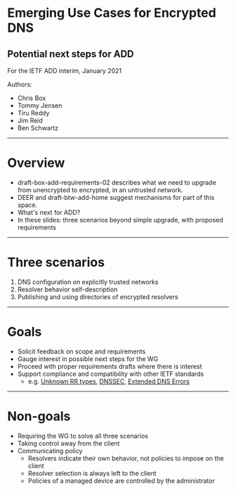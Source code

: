 # Emerging Use Cases for Encrypted DNS
## Potential next steps for ADD

For the IETF ADD interim, January 2021

Authors:
* Chris Box
* Tommy Jensen
* Tiru Reddy
* Jim Reid
* Ben Schwartz

----
# Overview

* draft-box-add-requirements-02 describes what we need to upgrade from unencrypted to encrypted, in an untrusted network.
* DEER and draft-btw-add-home suggest mechanisms for part of this space.
* What's next for ADD?
* In these slides: three scenarios beyond simple upgrade, with proposed requirements
----
# Three scenarios

1. DNS configuration on explicitly trusted networks
2. Resolver behavior self-description
3. Publishing and using directories of encrypted resolvers
----
# Goals

* Solicit feedback on scope and requirements
* Gauge interest in possible next steps for the WG
* Proceed with proper requirements drafts where there is interest
* Support compliance and compatibility with other IETF standards
  - e.g. [Unknown RR types](https://tools.ietf.org/html/rfc3597), [DNSSEC](https://tools.ietf.org/html/rfc4035), [Extended DNS Errors](https://tools.ietf.org/html/draft-ietf-dnsop-extended-error)
----
# Non-goals

* Requiring the WG to solve all three scenarios
* Taking control away from the client
* Communicating policy
  - Resolvers indicate their own behavior, not policies to impose on the client
  - Resolver selection is always left to the client
  - Policies of a managed device are controlled by the administrator
